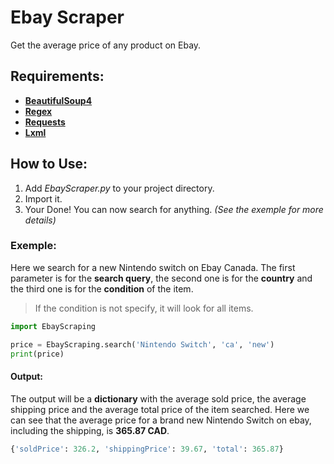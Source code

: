 # Ebay Scraper
Get the average price of any product on Ebay.

## Requirements: ##

- **[BeautifulSoup4](https://pypi.org/project/beautifulsoup4/)**
- **[Regex](https://pypi.org/project/regex/)**
- **[Requests](https://pypi.org/project/requests/)**
- **[Lxml](https://pypi.org/project/lxml/)**

## How to Use: ##

1. Add *EbayScraper.py* to your project directory.
2. Import it.
3. Your Done! You can now search for anything. *(See the exemple for more details)*

### Exemple:

Here we search for a new Nintendo switch on Ebay Canada. The first parameter is for the **search query**, the second one is for the **country** and the third one is for the **condition** of the item.
> If the condition is not specify, it will look for all items.
```PYTHON
import EbayScraping

price = EbayScraping.search('Nintendo Switch', 'ca', 'new')
print(price)
```
#### Output:
The output will be a **dictionary** with the average sold price, the average shipping price and the average total price of the item searched. Here we can see that the average price for a brand new Nintendo Switch on ebay, including the shipping, is **365.87 CAD**.
```PYTHON
{'soldPrice': 326.2, 'shippingPrice': 39.67, 'total': 365.87}
```
